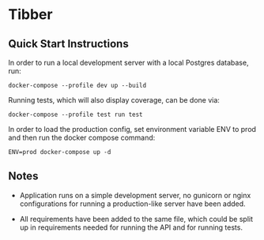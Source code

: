 # Tibber

## Quick Start Instructions

In order to run a local development server with a local Postgres database, run:
```
docker-compose --profile dev up --build  
```

Running tests, which will also display coverage, can be done via:
```
docker-compose --profile test run test
```

In order to load the production config, set environment variable ENV to prod and
then run the docker compose command:
```
ENV=prod docker-compose up -d
```

## Notes
- Application runs on a simple development server, no gunicorn or nginx configurations
for running a production-like server have been added.

- All requirements have been added to the same file, which could be split up in requirements
needed for running the API and for running tests.
